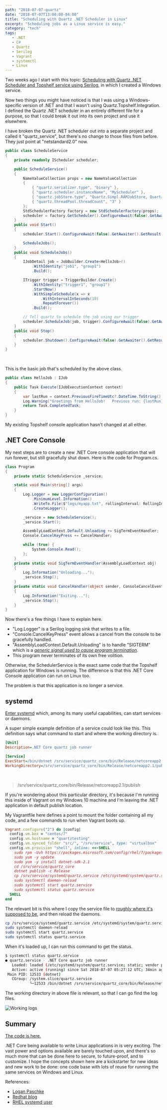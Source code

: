 ```yaml
---
path: "2018-07-07-quartz"
date: "2018-07-07T13:00:00-04:00"
title: "Scheduling with Quartz .NET Scheduler in Linux"
excerpt: "Scheduling jobs as a Linux service is easy."
category: "tech"
tags:
   - .NET
   - C#
   - Quartz
   - Serilog
   - Vagrant
   - systemctl
   - Linux
---
```


Two weeks ago I start with this topic: [Scheduling with Quartz .NET Scheduler and Topshelf service using Serilog][0], in which I created a Windows service.

Now two things you might have noticed is that I was using a Windows-specific version of .NET and that I wasn't using Quartz.Topshelf.Integration.  I defined the Quartz .NET scheduler in an entirely different file for a purpose, so that I could break it out into its own project and use it elsewhere.

I have broken the Quartz .NET scheduler out into a separate project and called it "quartz_service", but there's no change to those files from before.  They just point at "netstandard2.0" now.

```csharp
public class ScheduleService
{
    private readonly IScheduler scheduler;

    public ScheduleService()
    {
        NameValueCollection props = new NameValueCollection
        {
            { "quartz.serializer.type", "binary" },
            { "quartz.scheduler.instanceName", "MyScheduler" },
            { "quartz.jobStore.type", "Quartz.Simpl.RAMJobStore, Quartz" },
            { "quartz.threadPool.threadCount", "3" }
        };
        StdSchedulerFactory factory = new StdSchedulerFactory(props);
        scheduler = factory.GetScheduler().ConfigureAwait(false).GetAwaiter().GetResult();
    }
    public void Start()
    {
        scheduler.Start().ConfigureAwait(false).GetAwaiter().GetResult();

        ScheduleJobs();
    }
    public void ScheduleJobs()
    {
        IJobDetail job = JobBuilder.Create<HelloJob>()
            .WithIdentity("job1", "group1")
            .Build();

        ITrigger trigger = TriggerBuilder.Create()
            .WithIdentity("trigger1", "group1")
            .StartNow()
            .WithSimpleSchedule(x => x
                .WithIntervalInSeconds(10)
                .RepeatForever())
            .Build();

        // Tell quartz to schedule the job using our trigger
        scheduler.ScheduleJob(job, trigger).ConfigureAwait(false).GetAwaiter().GetResult();
    }
    public void Stop()
    {
        scheduler.Shutdown().ConfigureAwait(false).GetAwaiter().GetResult();
    }
}
```

<br/>

This is the basic job that's scheduled by the above class.

```csharp
public class HelloJob : IJob
{
    public Task Execute(IJobExecutionContext context)
    {
        var lastRun = context.PreviousFireTimeUtc?.DateTime.ToString() ?? string.Empty;
        Log.Warning("Greetings from HelloJob!   Previous run: {lastRun}", lastRun);
        return Task.CompletedTask;
    }
}
```

My existing Topshelf console application hasn't changed at all either.

## .NET Core Console

My next steps are to create a new .NET Core console application that will run forever, but still gracefully shut down. Here is the code for Program.cs.

```csharp
class Program
{
    private static ScheduleService _service;

    static void Main(string[] args)
    {
        Log.Logger = new LoggerConfiguration()
            .MinimumLevel.Information()
            .WriteTo.File($"logs/myapp.txt", rollingInterval: RollingInterval.Day)
            .CreateLogger();

        _service = new ScheduleService();
        _service.Start();

        AssemblyLoadContext.Default.Unloading += SigTermEventHandler;
        Console.CancelKeyPress += CancelHandler;

        while (true) {
            System.Console.Read();
        };
    }
    private static void SigTermEventHandler(AssemblyLoadContext obj)
    {
        Log.Information("Unloading...");
        _service.Stop();
    }
    private static void CancelHandler(object sender, ConsoleCancelEventArgs e)
    {
        Log.Information("Exiting...");
        _service.Stop();
    }
}
```

Now there's a few things I have to explain here.

* "Log.Logger" is a Serilog logging sink that writes to a file.
* "Console.CancelKeyPress" event allows a cancel from the console to be gracefully handled.
* "AssemblyLoadContext.Default.Unloading" is to handle "SIGTERM" which is a _[generic signal used to cause program termination][1]_.
* This program never terminates of its own free volition.

Otherwise, the SchedulerService is the exact same code that the Topshelf application for Windows is running. The difference is that this .NET Core Console application can run on Linux too.

The problem is that this application is no longer a service.

## systemd

[Enter systemd][5] which, among its many useful capabilities, can start services or daemons.

A super simple example definition of a service could look like this.  This definition says what command to start and where the working directory is.

```ini
[Unit]
Description=.NET Core quartz job runner

[Service]
ExecStart=/bin/dotnet /srv/service/quartz_core/bin/Release/netcoreapp2.1/publish/quartz_core.dll
WorkingDirectory=/srv/service/quartz_core/bin/Release/netcoreapp2.1/publish
```

<br/>

> /srv/service/quartz_core/bin/Release/netcoreapp2.1/publish

If you're wondering about this particular directory, it's because I'm running this inside of Vagrant on my Windows 10 machine and I'm leaving the .NET application in default publish location.

My Vagrantfile here defines a point to mount the folder containing all my code, and a few commands to run when Vagrant boots up.

```ruby
Vagrant.configure("2") do |config|
  config.vm.box = "centos/7"
  config.vm.hostname = "quartztesting"
  config.vm.synced_folder "src/", "/srv/service", type: "virtualbox"
  config.vm.provision "shell", inline: <<-SHELL
    sudo rpm -Uvh https://packages.microsoft.com/config/rhel/7/packages-microsoft-prod.rpm
    sudo yum -y update
    sudo yum -y install dotnet-sdk-2.1
    cd /srv/service/quartz_core
    dotnet publish -c Release
    cp /srv/service/systemd/quartz.service /etc/systemd/system/quartz.service
    sudo systemctl daemon-reload
    sudo systemctl start quartz.service
    sudo systemctl status quartz.service
  SHELL
end
```

The relevant bit is this where I copy the service file to [roughly where it's supposed to be][6], and then reload the daemons.

```bash
cp /srv/service/systemd/quartz.service /etc/systemd/system/quartz.service
sudo systemctl daemon-reload
sudo systemctl start quartz.service
sudo systemctl status quartz.service
```

When it's loaded up, I can run this command to get the status.

```bash
$ systemctl status quartz.service
● quartz.service - .NET Core quartz job runner
   Loaded: loaded (/etc/systemd/system/quartz.service; static; vendor preset: disabled)
   Active: active (running) since Sat 2018-07-07 05:27:12 UTC; 34min ago
 Main PID: 12533 (dotnet)
   CGroup: /system.slice/quartz.service
           └─12533 /bin/dotnet /srv/service/quartz_core/bin/Release/netcoreapp2.1/publish/quartz_core.dll
```

The working directory in above file is relevant, so that I can go find the log files.

![Working logs](working-logs.png)

## Summary


[The code is here.][7]

.NET Core being available to write Linux applications in is very exciting.  The vast power and options available are barely touched upon, and there's so much more that can be done here to secure, to future-proof, and to customize.  I hope the concepts shown here are a kickstarter for new ideas and new work to be done: one code base with lots of reuse for running the same services on Windows and Linux.

References:

* [Logan Paschke][2]
* [Redhat blog][3]
* [RHEL systemd user][4]

[0]: /2018-06-29-quartz
[1]: https://www.gnu.org/software/libc/manual/html_node/Termination-Signals.html
[2]: https://logankpaschke.com/linux/systemd/dotnet/systemd-dotnet-1/
[3]: https://developers.redhat.com/blog/2017/06/07/writing-a-linux-daemon-in-c/
[4]: https://bugs.centos.org/view.php?id=8767
[5]: https://www.freedesktop.org/wiki/Software/systemd/
[6]: https://www.digitalocean.com/community/tutorials/understanding-systemd-units-and-unit-files
[7]: https://github.com/DanielOliver/Topshelf-Quartz
